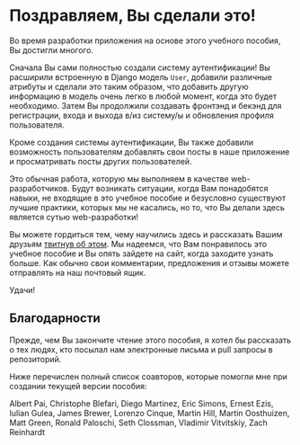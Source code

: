 # Поздравляем, Вы сделали это!

Во время разработки приложения на основе этого учебного пособия, Вы достигли многого.

Сначала Вы сами полностью создали систему аутентификации! Вы расширили встроенную в Django модель `User`, добавили различные атрибуты и сделали это таким образом, что добавить другую информацию в модель очень легко в любой момент, когда это будет необходимо. Затем Вы продолжили создавать фронтэнд и бекэнд для регистрации, входа и выхода в/из систему/ы и обновления профиля пользователя.

Кроме создания системы аутентификации, Вы также добавили возможность пользователям добавлять свои посты в наше приложение и просматривать посты других пользователей.

Это обычная работа, которую мы выполняем в качестве web-разработчиков. Будут возникать ситуации, когда Вам понадобятся навыки, не входящие в это учебное пособие и безусловно существуют лучшие практики, которых мы не касались, но то, что Вы делали здесь является сутью web-разработки!

Вы можете гордиться тем, чему научились здесь и рассказать Вашим друзьям [твитнув об этом](https://twitter.com/intent/tweet?text=I%20just%20built%20a%20Google%20Plus%20clone%20with%20%23django%20and%20%23angularjs!&url=http%3A%2F%2Fthinkster.io%2F&via=gothinkster). Мы надеемся, что Вам понравилось это учебное пособие и Вы опять зайдете на сайт, когда заходите узнать больше. Как обычно свои комментарии, предложения и отзывы можете отправлять на наш почтовый ящик.

Удачи!

## Благодарности

Прежде, чем Вы закончите чтение этого пособия, я хотел бы рассказать о тех людях, кто посылал нам электронные письма и pull запросы в репозиторий.

Ниже перечислен полный список соавторов, которые помогли мне при создании текущей версии пособия:

Albert Pai, Christophe Blefari, Diego Martinez, Eric Simons, Ernest Ezis, Iulian Gulea, James Brewer, Lorenzo Cinque, Martin Hill, Martin Oosthuizen, Matt Green, Ronald Paloschi, Seth Clossman, Vladimir Vitvitskiy, Zach Reinhardt

